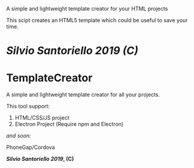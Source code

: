 A simple and lightweight template creator for your HTML projects

This scipt creates an HTML5 template which could be useful to save your time.

_Silvio Santoriello 2019 (C)_
=======
# TemplateCreator
A simple and lightweight template creator for all your projects.

This tool support:

1. HTML/CSS/JS project
2. Electron Project (Require npm and Electron)

_and soon:_

PhoneGap/Cordova






**_Silvio Santoriello 2019_, (C)**
